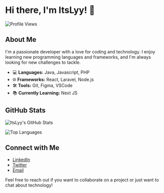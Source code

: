 # Hi there, I'm ItsLyy! 👋

![Profile Views](https://komarev.com/ghpvc/?username=ItsLyy&color=blue)

## About Me

I'm a passionate developer with a love for coding and technology. I enjoy learning new programming languages and frameworks, and I'm always looking for new challenges to tackle.

- 💻 **Languages:** Java, Javascript, PHP
- 🌐 **Frameworks:** React, Laravel, Node.js
- 🛠 **Tools:** Git, Figma, VSCode
- 📚 **Currently Learning:** Next JS

## GitHub Stats

![ItsLyy's GitHub Stats](https://github-readme-stats.vercel.app/api?username=ItsLyy&show_icons=true&theme=radical)

![Top Languages](https://github-readme-stats.vercel.app/api/top-langs/?username=ItsLyy&layout=compact&theme=radical)

## Connect with Me

- [LinkedIn](https://www.linkedin.com/in/ItsLyy)
- [Twitter](https://twitter.com/ItsLyy)
- [Email](mailto:ItsLyy@gmail.com)

Feel free to reach out if you want to collaborate on a project or just want to chat about technology!
